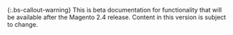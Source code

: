 {:.bs-callout-warning}
This is beta documentation for functionality
that will be available after the Magento 2.4 release. Content in this version
is subject to change.
